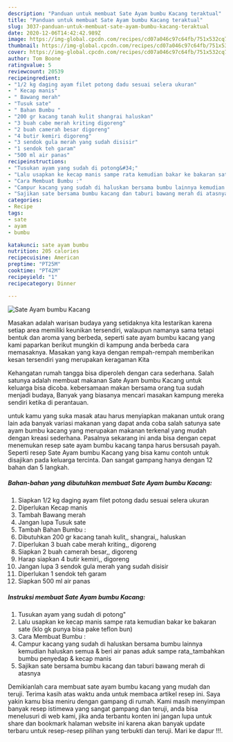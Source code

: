 ```yaml
---
description: "Panduan untuk membuat Sate Ayam bumbu Kacang teraktual"
title: "Panduan untuk membuat Sate Ayam bumbu Kacang teraktual"
slug: 3037-panduan-untuk-membuat-sate-ayam-bumbu-kacang-teraktual
date: 2020-12-06T14:42:42.989Z
image: https://img-global.cpcdn.com/recipes/cd07a046c97c64fb/751x532cq70/sate-ayam-bumbu-kacang-foto-resep-utama.jpg
thumbnail: https://img-global.cpcdn.com/recipes/cd07a046c97c64fb/751x532cq70/sate-ayam-bumbu-kacang-foto-resep-utama.jpg
cover: https://img-global.cpcdn.com/recipes/cd07a046c97c64fb/751x532cq70/sate-ayam-bumbu-kacang-foto-resep-utama.jpg
author: Tom Boone
ratingvalue: 5
reviewcount: 20539
recipeingredient:
- "1/2 kg daging ayam filet potong dadu sesuai selera ukuran"
- " Kecap manis"
- " Bawang merah"
- "Tusuk sate"
- " Bahan Bumbu "
- "200 gr kacang tanah kulit shangrai haluskan"
- "3 buah cabe merah kriting digoreng"
- "2 buah camerah besar digoreng"
- "4 butir kemiri digoreng"
- "3 sendok gula merah yang sudah disisir"
- "1 sendok teh garam"
- "500 ml air panas"
recipeinstructions:
- "Tusukan ayam yang sudah di potong&#34;"
- "Lalu usapkan ke kecap manis sampe rata kemudian bakar ke bakaran sate (klo gk punya bisa pake teflon bun)"
- "Cara Membuat Bumbu :"
- "Campur kacang yang sudah di haluskan bersama bumbu lainnya kemudian haluskan semua &amp; beri air panas aduk sampe rata,,tambahkan bumbu penyedap &amp; kecap manis"
- "Sajikan sate bersama bumbu kacang dan taburi bawang merah di atasnya"
categories:
- Recipe
tags:
- sate
- ayam
- bumbu

katakunci: sate ayam bumbu 
nutrition: 205 calories
recipecuisine: American
preptime: "PT25M"
cooktime: "PT42M"
recipeyield: "1"
recipecategory: Dinner

---
```



![Sate Ayam bumbu Kacang](https://img-global.cpcdn.com/recipes/cd07a046c97c64fb/751x532cq70/sate-ayam-bumbu-kacang-foto-resep-utama.jpg)

Masakan adalah warisan budaya yang setidaknya kita lestarikan karena setiap area memiliki keunikan tersendiri, walaupun namanya sama tetapi bentuk dan aroma yang berbeda, seperti sate ayam bumbu kacang yang kami paparkan berikut mungkin di kampung anda berbeda cara memasaknya. Masakan yang kaya dengan rempah-rempah memberikan kesan tersendiri yang merupakan keragaman Kita

Kehangatan rumah tangga bisa diperoleh dengan cara sederhana. Salah satunya adalah membuat makanan Sate Ayam bumbu Kacang untuk keluarga bisa dicoba. kebersamaan makan bersama orang tua sudah menjadi budaya, Banyak yang biasanya mencari masakan kampung mereka sendiri ketika di perantauan.



untuk kamu yang suka masak atau harus menyiapkan makanan untuk orang lain ada banyak variasi makanan yang dapat anda coba salah satunya sate ayam bumbu kacang yang merupakan makanan terkenal yang mudah dengan kreasi sederhana. Pasalnya sekarang ini anda bisa dengan cepat menemukan resep sate ayam bumbu kacang tanpa harus bersusah payah.
Seperti resep Sate Ayam bumbu Kacang yang bisa kamu contoh untuk disajikan pada keluarga tercinta. Dan sangat gampang hanya dengan 12 bahan dan 5 langkah.


<!--inarticleads1-->

##### Bahan-bahan yang dibutuhkan membuat Sate Ayam bumbu Kacang:

1. Siapkan 1/2 kg daging ayam filet potong dadu sesuai selera ukuran
1. Diperlukan  Kecap manis
1. Tambah  Bawang merah
1. Jangan lupa Tusuk sate
1. Tambah  Bahan Bumbu :
1. Dibutuhkan 200 gr kacang tanah kulit,, shangrai,, haluskan
1. Diperlukan 3 buah cabe merah kriting,, digoreng
1. Siapkan 2 buah camerah besar,, digoreng
1. Harap siapkan 4 butir kemiri,, digoreng
1. Jangan lupa 3 sendok gula merah yang sudah disisir
1. Diperlukan 1 sendok teh garam
1. Siapkan 500 ml air panas




<!--inarticleads2-->

##### Instruksi membuat  Sate Ayam bumbu Kacang:

1. Tusukan ayam yang sudah di potong&#34;
1. Lalu usapkan ke kecap manis sampe rata kemudian bakar ke bakaran sate (klo gk punya bisa pake teflon bun)
1. Cara Membuat Bumbu :
1. Campur kacang yang sudah di haluskan bersama bumbu lainnya kemudian haluskan semua &amp; beri air panas aduk sampe rata,,tambahkan bumbu penyedap &amp; kecap manis
1. Sajikan sate bersama bumbu kacang dan taburi bawang merah di atasnya




Demikianlah cara membuat sate ayam bumbu kacang yang mudah dan teruji. Terima kasih atas waktu anda untuk membaca artikel resep ini. Saya yakin kamu bisa meniru dengan gampang di rumah. Kami masih menyimpan banyak resep istimewa yang sangat gampang dan teruji, anda bisa menelusuri di web kami, jika anda terbantu konten ini jangan lupa untuk share dan bookmark halaman website ini karena akan banyak update terbaru untuk resep-resep pilihan yang terbukti dan teruji. Mari ke dapur !!!. 
